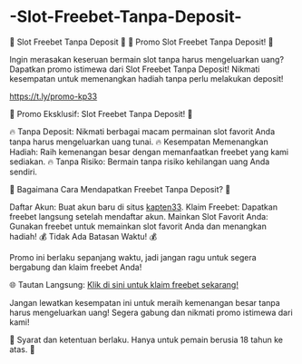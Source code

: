 # -Slot-Freebet-Tanpa-Deposit-
🎰 Slot Freebet Tanpa Deposit 🎰
🎰 Promo Slot Freebet Tanpa Deposit! 🎰

Ingin merasakan keseruan bermain slot tanpa harus mengeluarkan uang? Dapatkan promo istimewa dari  Slot Freebet Tanpa Deposit! Nikmati kesempatan untuk memenangkan hadiah tanpa perlu melakukan deposit!

https://t.ly/promo-kp33

🌟 Promo Eksklusif: Slot Freebet Tanpa Deposit! 🌟

🔥 Tanpa Deposit: Nikmati berbagai macam permainan slot favorit Anda tanpa harus mengeluarkan uang tunai.
🔥 Kesempatan Memenangkan Hadiah: Raih kemenangan besar dengan memanfaatkan freebet yang kami sediakan.
🔥 Tanpa Risiko: Bermain tanpa risiko kehilangan uang Anda sendiri.

🎁 Bagaimana Cara Mendapatkan Freebet Tanpa Deposit? 🎁

Daftar Akun: Buat akun baru di situs [kapten33]([url](https://t.ly/promo-kp33)).
Klaim Freebet: Dapatkan freebet langsung setelah mendaftar akun.
Mainkan Slot Favorit Anda: Gunakan freebet untuk memainkan slot favorit Anda dan menangkan hadiah!
💰 Tidak Ada Batasan Waktu! 💰

Promo ini berlaku sepanjang waktu, jadi jangan ragu untuk segera bergabung dan klaim freebet Anda!

🌐 Tautan Langsung: [Klik di sini untuk klaim freebet sekarang!]([url](https://t.ly/promo-kp33))

Jangan lewatkan kesempatan ini untuk meraih kemenangan besar tanpa harus mengeluarkan uang! Segera gabung dan nikmati promo istimewa dari kami!

🔞 Syarat dan ketentuan berlaku. Hanya untuk pemain berusia 18 tahun ke atas. 🔞
